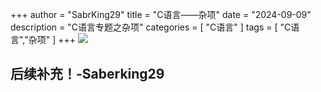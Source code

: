 +++
author = "SabrKing29"
title = "C语言——杂项"
date = "2024-09-09"
description = "C语言专题之杂项"
categories = [
    "C语言"
]
tags = [
    "C语言","杂项"
]
+++
![](1.jpg)

## 后续补充！-Saberking29